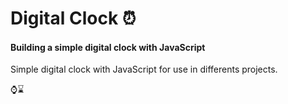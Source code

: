 # Digital Clock ⏰

#### Building a simple digital clock with JavaScript

Simple digital clock with JavaScript for use in differents projects.

⌚⌛
